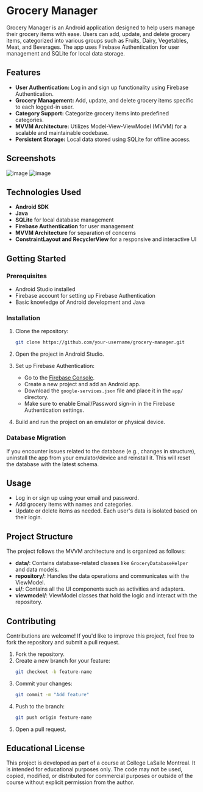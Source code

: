 # Grocery Manager

Grocery Manager is an Android application designed to help users manage their grocery items with ease. Users can add, update, and delete grocery items, categorized into various groups such as Fruits, Dairy, Vegetables, Meat, and Beverages. The app uses Firebase Authentication for user management and SQLite for local data storage.

## Features
- **User Authentication:** Log in and sign up functionality using Firebase Authentication.
- **Grocery Management:** Add, update, and delete grocery items specific to each logged-in user.
- **Category Support:** Categorize grocery items into predefined categories.
- **MVVM Architecture:** Utilizes Model-View-ViewModel (MVVM) for a scalable and maintainable codebase.
- **Persistent Storage:** Local data stored using SQLite for offline access.

## Screenshots
![image](https://github.com/user-attachments/assets/aaee99c5-2cac-40cb-9491-a106b5231363)
![image](https://github.com/user-attachments/assets/19029473-6cdf-4d0d-8173-1821751ec95c)

## Technologies Used
- **Android SDK**
- **Java**
- **SQLite** for local database management
- **Firebase Authentication** for user management
- **MVVM Architecture** for separation of concerns
- **ConstraintLayout and RecyclerView** for a responsive and interactive UI

## Getting Started

### Prerequisites
- Android Studio installed
- Firebase account for setting up Firebase Authentication
- Basic knowledge of Android development and Java

### Installation
1. Clone the repository:
   ```bash
   git clone https://github.com/your-username/grocery-manager.git
   ```
2. Open the project in Android Studio.

3. Set up Firebase Authentication:
   - Go to the [Firebase Console](https://console.firebase.google.com/).
   - Create a new project and add an Android app.
   - Download the `google-services.json` file and place it in the `app/` directory.
   - Make sure to enable Email/Password sign-in in the Firebase Authentication settings.

4. Build and run the project on an emulator or physical device.

### Database Migration
If you encounter issues related to the database (e.g., changes in structure), uninstall the app from your emulator/device and reinstall it. This will reset the database with the latest schema.

## Usage
- Log in or sign up using your email and password.
- Add grocery items with names and categories.
- Update or delete items as needed. Each user's data is isolated based on their login.

## Project Structure
The project follows the MVVM architecture and is organized as follows:
- **data/**: Contains database-related classes like `GroceryDatabaseHelper` and data models.
- **repository/**: Handles the data operations and communicates with the ViewModel.
- **ui/**: Contains all the UI components such as activities and adapters.
- **viewmodel/**: ViewModel classes that hold the logic and interact with the repository.

## Contributing
Contributions are welcome! If you'd like to improve this project, feel free to fork the repository and submit a pull request.

1. Fork the repository.
2. Create a new branch for your feature:
   ```bash
   git checkout -b feature-name
   ```
3. Commit your changes:
   ```bash
   git commit -m "Add feature"
   ```
4. Push to the branch:
   ```bash
   git push origin feature-name
   ```
5. Open a pull request.

## Educational License

This project is developed as part of a course at College LaSalle Montreal. It is intended for educational purposes only. 
The code may not be used, copied, modified, or distributed for commercial purposes or outside of the course without explicit permission from the author.
